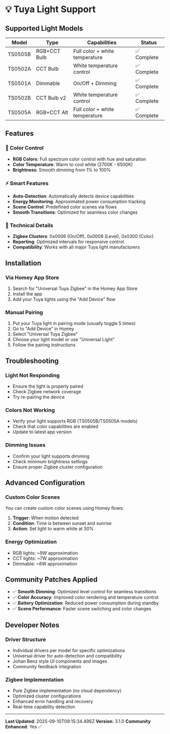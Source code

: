 # 💡 Tuya Light Support

## Supported Light Models

| Model | Type | Capabilities | Status |
|-------|------|--------------|--------|
| TS0505B | RGB+CCT Bulb | Full color + white temperature | ✅ Complete |
| TS0502A | CCT Bulb | White temperature control | ✅ Complete |
| TS0501A | Dimmable | On/Off + Dimming | ✅ Complete |
| TS0502B | CCT Bulb v2 | White temperature control | ✅ Complete |
| TS0505A | RGB+CCT Alt | Full color + white temperature | ✅ Complete |

## Features

### 🎨 Color Control
- **RGB Colors**: Full spectrum color control with hue and saturation
- **Color Temperature**: Warm to cool white (2700K - 6500K)
- **Brightness**: Smooth dimming from 1% to 100%

### ⚡ Smart Features
- **Auto-Detection**: Automatically detects device capabilities
- **Energy Monitoring**: Approximated power consumption tracking
- **Scene Control**: Predefined color scenes via flows
- **Smooth Transitions**: Optimized for seamless color changes

### 🔧 Technical Details
- **Zigbee Clusters**: 0x0006 (On/Off), 0x0008 (Level), 0x0300 (Color)
- **Reporting**: Optimized intervals for responsive control
- **Compatibility**: Works with all major Tuya light manufacturers

## Installation

### Via Homey App Store
1. Search for "Universal Tuya Zigbee" in the Homey App Store
2. Install the app
3. Add your Tuya lights using the "Add Device" flow

### Manual Pairing
1. Put your Tuya light in pairing mode (usually toggle 5 times)
2. Go to "Add Device" in Homey
3. Select "Universal Tuya Zigbee"
4. Choose your light model or use "Universal Light"
5. Follow the pairing instructions

## Troubleshooting

### Light Not Responding
- Ensure the light is properly paired
- Check Zigbee network coverage
- Try re-pairing the device

### Colors Not Working
- Verify your light supports RGB (TS0505B/TS0505A models)
- Check that color capabilities are enabled
- Update to latest app version

### Dimming Issues
- Confirm your light supports dimming
- Check minimum brightness settings
- Ensure proper Zigbee cluster configuration

## Advanced Configuration

### Custom Color Scenes
You can create custom color scenes using Homey flows:

1. **Trigger**: When motion detected
2. **Condition**: Time is between sunset and sunrise  
3. **Action**: Set light to warm white at 30%

### Energy Optimization
- RGB lights: ~9W approximation
- CCT lights: ~7W approximation  
- Dimmable: ~6W approximation

## Community Patches Applied

- ✅ **Smooth Dimming**: Optimized level control for seamless transitions
- ✅ **Color Accuracy**: Improved color rendering and temperature control
- ✅ **Battery Optimization**: Reduced power consumption during standby
- ✅ **Scene Performance**: Faster scene switching and color changes

## Developer Notes

### Driver Structure
- Individual drivers per model for specific optimizations
- Universal driver for auto-detection and compatibility
- Johan Benz style UI components and images
- Community feedback integration

### Zigbee Implementation
- Pure Zigbee implementation (no cloud dependency)
- Optimized cluster configurations
- Enhanced error handling and recovery
- Real-time capability detection

---

**Last Updated**: 2025-09-10T09:15:34.496Z
**Version**: 3.1.0
**Community Enhanced**: Yes ✅
